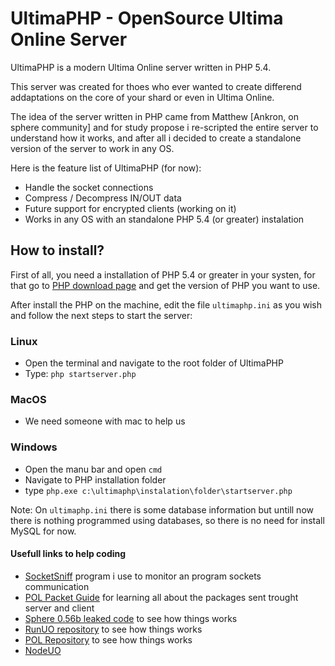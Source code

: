 # UltimaPHP - OpenSource Ultima Online Server

UltimaPHP is a modern Ultima Online server written in PHP 5.4.

This server was created for thoes who ever wanted to create differend addaptations on the core of your shard or even in Ultima Online.

The idea of the server written in PHP came from Matthew [Ankron, on sphere community] and for study propose i re-scripted the entire server to understand how it works, and after all i decided to create a standalone version of the server to work in any OS.

Here is the feature list of UltimaPHP (for now):

 * Handle the socket connections
 * Compress / Decompress IN/OUT data
 * Future support for encrypted clients (working on it)
 * Works in any OS with an standalone PHP 5.4 (or greater) instalation


## How to install?

First of all, you need a installation of PHP 5.4 or greater in your systen, for that go to [PHP download page](http://php.net/downloads.php) and get the version of PHP you want to use.

After install the PHP on the machine, edit the file ```ultimaphp.ini``` as you wish and follow the next steps to start the server:

### Linux

 * Open the terminal and navigate to the root folder of UltimaPHP
 * Type: ```php startserver.php```


### MacOS

 * We need someone with mac to help us

### Windows

 * Open the manu bar and open ```cmd```
 * Navigate to PHP installation folder
 * type ```php.exe c:\ultimaphp\instalation\folder\startserver.php```

Note: On ```ultimaphp.ini``` there is some database information but untill now there is nothing programmed using databases, so there is no need for install MySQL for now.

#### Usefull links to help coding

 * [SocketSniff](http://nirsoft.net/utils/socket_sniffer.html) program i use to monitor an program sockets communication
 * [POL Packet Guide](http://docs.polserver.com/packets/index.php) for learning all about the packages sent trought server and client
 * [Sphere 0.56b leaked code](https:///github.com/necr0potenc3/Sphere) to see how things works
 * [RunUO repository](https://github.com/runuo/runuo) to see how things works
 * [POL Repository](https://github.com/polserver/polserver) to see how things works
 * [NodeUO](https://github.com/chjj/node-uo)
